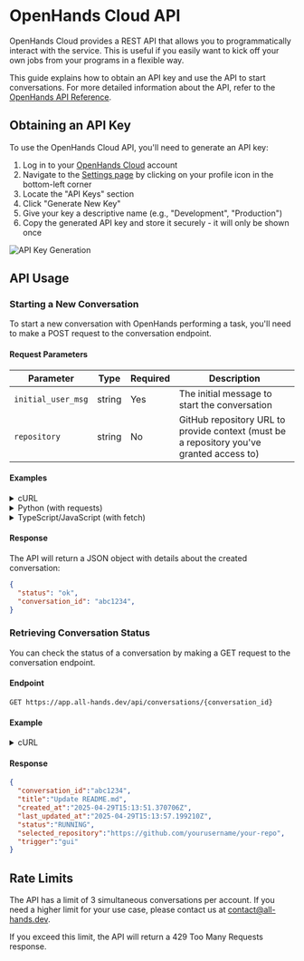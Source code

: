 # OpenHands Cloud API

OpenHands Cloud provides a REST API that allows you to programmatically interact with the service. This is useful if you easily want to kick off your own jobs from your programs in a flexible way.

This guide explains how to obtain an API key and use the API to start conversations.
For more detailed information about the API, refer to the [OpenHands API Reference](https://docs.all-hands.dev/swagger-ui/).

## Obtaining an API Key

To use the OpenHands Cloud API, you'll need to generate an API key:

1. Log in to your [OpenHands Cloud](https://app.all-hands.dev) account
2. Navigate to the [Settings page](https://app.all-hands.dev/settings) by clicking on your profile icon in the bottom-left corner
3. Locate the "API Keys" section
4. Click "Generate New Key"
5. Give your key a descriptive name (e.g., "Development", "Production")
6. Copy the generated API key and store it securely - it will only be shown once

![API Key Generation](/img/docs/api-key-generation.png)

## API Usage

### Starting a New Conversation

To start a new conversation with OpenHands performing a task, you'll need to make a POST request to the conversation endpoint.

#### Request Parameters

| Parameter | Type | Required | Description |
|-----------|------|----------|-------------|
| `initial_user_msg` | string | Yes | The initial message to start the conversation |
| `repository` | string | No | GitHub repository URL to provide context (must be a repository you've granted access to) |

#### Examples

<details>
<summary>cURL</summary>

```bash
curl -X POST "https://app.all-hands.dev/api/conversations" \
  -H "Authorization: Bearer YOUR_API_KEY" \
  -H "Content-Type: application/json" \
  -d '{
    "initial_user_msg": "Check whether there is any incorrect information in the README.md file and send a PR to fix it if so.",
    "repository": "https://github.com/yourusername/your-repo"
  }'
```
</details>

<details>
<summary>Python (with requests)</summary>

```python
import requests

api_key = "YOUR_API_KEY"
url = "https://app.all-hands.dev/api/conversations"

headers = {
    "Authorization": f"Bearer {api_key}",
    "Content-Type": "application/json"
}

data = {
    "initial_user_msg": "Check whether there is any incorrect information in the README.md file and send a PR to fix it if so.",
    "repository": "https://github.com/yourusername/your-repo"
}

response = requests.post(url, headers=headers, json=data)
conversation = response.json()

print(f"Conversation Link: https://app.all-hands.dev/conversations/{conversation['id']}")
print(f"Status: {conversation['status']}")
```
</details>

<details>
<summary>TypeScript/JavaScript (with fetch)</summary>

```typescript
const apiKey = "YOUR_API_KEY";
const url = "https://app.all-hands.dev/api/conversations";

const headers = {
  "Authorization": `Bearer ${apiKey}`,
  "Content-Type": "application/json"
};

const data = {
  initial_user_msg: "Check whether there is any incorrect information in the README.md file and send a PR to fix it if so.",
  repository: "https://github.com/yourusername/your-repo"
};

async function startConversation() {
  try {
    const response = await fetch(url, {
      method: "POST",
      headers: headers,
      body: JSON.stringify(data)
    });

    const conversation = await response.json();

    console.log(`Conversation Link: https://app.all-hands.dev/conversations/${conversation.id}`);
    console.log(`Status: ${conversation.status}`);

    return conversation;
  } catch (error) {
    console.error("Error starting conversation:", error);
  }
}

startConversation();
```

</details>

#### Response

The API will return a JSON object with details about the created conversation:

```json
{
  "status": "ok",
  "conversation_id": "abc1234",
}
```

### Retrieving Conversation Status

You can check the status of a conversation by making a GET request to the conversation endpoint.

#### Endpoint

```
GET https://app.all-hands.dev/api/conversations/{conversation_id}
```

#### Example

<details>
<summary>cURL</summary>

```bash
curl -X GET "https://app.all-hands.dev/api/conversations/{conversation_id}" \
  -H "Authorization: Bearer YOUR_API_KEY"
```
</details>

#### Response

```json
{
  "conversation_id":"abc1234",
  "title":"Update README.md",
  "created_at":"2025-04-29T15:13:51.370706Z",
  "last_updated_at":"2025-04-29T15:13:57.199210Z",
  "status":"RUNNING",
  "selected_repository":"https://github.com/yourusername/your-repo",
  "trigger":"gui"
}
```

## Rate Limits

The API has a limit of 3 simultaneous conversations per account. If you need a higher limit for your use case, please contact us at [contact@all-hands.dev](mailto:contact@all-hands.dev).

If you exceed this limit, the API will return a 429 Too Many Requests response.
